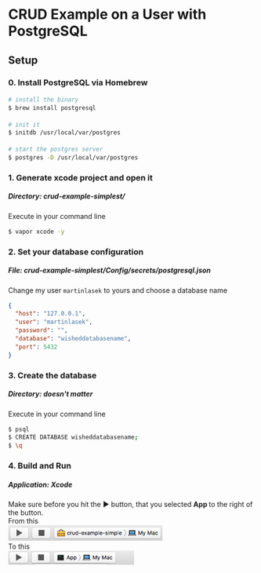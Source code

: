 # CRUD Example on a User with PostgreSQL
## Setup
### 0. Install PostgreSQL via Homebrew
```bash
# install the binary
$ brew install postgresql

# init it
$ initdb /usr/local/var/postgres

# start the postgres server
$ postgres -D /usr/local/var/postgres
```
### 1. Generate xcode project and open it
##### <b>Directory:</b> crud-example-simplest/
Execute in your command line
```bash
$ vapor xcode -y
```
### 2. Set your database configuration
##### <b>File:</b> crud-example-simplest/Config/secrets/postgresql.json
Change my user `martinlasek` to yours and choose a database name
```JSON
{
  "host": "127.0.0.1",
  "user": "martinlasek",
  "password": "",
  "database": "wisheddatabasename",
  "port": 5432
}
```
### 3. Create the database
##### <b>Directory:</b> <i>doesn't matter</i>
Execute in your command line
```bash
$ psql
$ CREATE DATABASE wisheddatabasename;
$ \q
```
### 4. Build and Run
##### <b>Application:</b> Xcode
Make sure before you hit the ► button, that you selected <b> App </b> to the right of the button. <br>
From this <br>
![From](tutorial/images/Build_and_Run_1.png)
<br> To this <br>
![To](tutorial/images/Build_and_Run_2.png)
